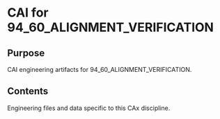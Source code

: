 # CAI for 94_60_ALIGNMENT_VERIFICATION

## Purpose
CAI engineering artifacts for 94_60_ALIGNMENT_VERIFICATION.

## Contents
Engineering files and data specific to this CAx discipline.
